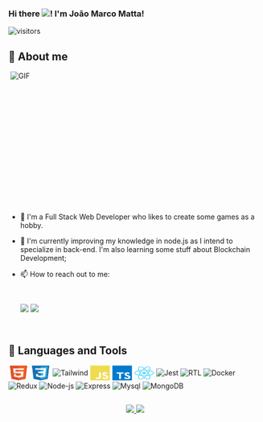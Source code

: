 ### Hi there <img width="35" src="https://media.giphy.com/media/hvRJCLFzcasrR4ia7z/giphy.gif">! I'm João Marco Matta!

![visitors](https://visitor-badge.glitch.me/badge?page_id=Matta-012)

## :runner: About me

<div>
<img align="right" alt="GIF" src="https://github.com/abhisheknaiidu/abhisheknaiidu/blob/master/code.gif?raw=true" width="500" height="280" />

- 📖 I'm a Full Stack Web Developer who likes to create some games as a hobby.
- 🌱 I'm currently improving my knowledge in node.js as I intend to specialize in back-end. I'm also learning some stuff about Blockchain Development;
- 📫 How to reach out to me:

  <br />

  <a href = "mailto:joaomarco.matta@gmail.com"><img src="https://img.shields.io/badge/-Gmail-%23333?style=for-the-badge&logo=gmail&logoColor=white" target="_blank"></a>
  <a href="https://www.linkedin.com/in/joao-marco-matta/" target="_blank"><img src="https://img.shields.io/badge/-LinkedIn-%230077B5?style=for-the-badge&logo=linkedin&logoColor=white" target="_blank"></a>
</div>

<br />

## 🧰 Languages and Tools

<div style="display: inline_block">
  <img align="center" alt="HTML" height="30" width="40" src="https://raw.githubusercontent.com/devicons/devicon/master/icons/html5/html5-original.svg">
  <img align="center" alt="CSS" height="30" width="40" src="https://raw.githubusercontent.com/devicons/devicon/master/icons/css3/css3-original.svg">
  <img align="center" alt="Tailwind" height="30" width="40" src="https://cdn.jsdelivr.net/gh/devicons/devicon/icons/tailwindcss/tailwindcss-plain.svg" />
  <img align="center" alt="Js" height="30" width="40" src="https://raw.githubusercontent.com/devicons/devicon/master/icons/javascript/javascript-plain.svg">
  <img align="center" alt="Ts" height="30" width="40" src="https://raw.githubusercontent.com/devicons/devicon/master/icons/typescript/typescript-plain.svg">
<!--   <img align="center" alt="Python" height="30" width="40" src="https://cdn.jsdelivr.net/gh/devicons/devicon/icons/python/python-original.svg" /> -->
  <img align="center" alt="React" height="30" width="40" src="https://raw.githubusercontent.com/devicons/devicon/master/icons/react/react-original.svg">
  <img align="center" alt="Jest" height="30" width="40" src="https://cdn.jsdelivr.net/gh/devicons/devicon/icons/jest/jest-plain.svg" />
  <img align="center" alt="RTL" height="30" width="30" src="https://testing-library.com/img/octopus-64x64.png" />
  <img align="center" alt="Docker" height="40" width="50" src="https://cdn.jsdelivr.net/gh/devicons/devicon/icons/docker/docker-original-wordmark.svg" />
  <img align="center" alt="Redux" height="30" width="40" src="https://cdn.jsdelivr.net/gh/devicons/devicon/icons/redux/redux-original.svg" />
  <img align="center" alt="Node-js" height="50" width="50" src="https://cdn.jsdelivr.net/gh/devicons/devicon/icons/nodejs/nodejs-original-wordmark.svg" />
  <img align="center" alt="Express" height="50" width="50" src="https://cdn.jsdelivr.net/gh/devicons/devicon/icons/express/express-original.svg" />
  <img align="center" alt="Mysql" height="40" width="40" src="https://cdn.jsdelivr.net/gh/devicons/devicon/icons/mysql/mysql-original-wordmark.svg" />
  <img align="center" alt="MongoDB" height="30" width="40" src="https://cdn.jsdelivr.net/gh/devicons/devicon/icons/mongodb/mongodb-original.svg" />
</div>

##

<div align="center">
  <a href="https://github.com/Matta-012">
  <img height="180em" src="https://github-readme-stats.vercel.app/api?username=Matta-012&show_icons=true&theme=dracula&include_all_commits=true&count_private=true"/>
  <img height="180em" src="https://github-readme-stats.vercel.app/api/top-langs/?username=Matta-012&layout=compact&langs_count=7&theme=dracula"/>
</div>
